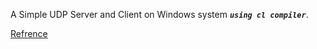 A Simple UDP Server and Client on Windows system ***`using cl compiler`***.

[Refrence](https://www.binarytides.com/udp-socket-programming-in-winsock/)